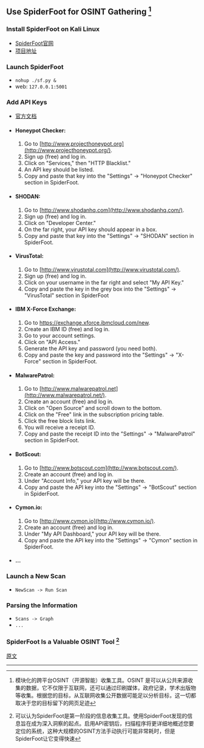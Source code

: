 ## Use SpiderFoot for OSINT Gathering [^1]

### Install SpiderFoot on Kali Linux

- [SpiderFoot官网](https://www.spiderfoot.net/download/)
- [项目地址](https://github.com/smicallef/spiderfoot)

### Launch SpiderFoot

- `nohup ./sf.py &`
- web: `127.0.0.1:5001`

### Add API Keys

- [官方文档](http://www.spiderfoot.net/documentation/)

- #### Honeypot Checker:

  1. Go to [http://www.projecthoneypot.org](http://www.projecthoneypot.org/).
  2. Sign up (free) and log in.
  3. Click on "Services," then "HTTP Blacklist."
  4. An API key should be listed.
  5. Copy and paste that key into the "Settings" -> "Honeypot Checker" section in SpiderFoot.

- #### SHODAN:

  1. Go to [http://www.shodanhq.com](http://www.shodanhq.com/).
  2. Sign up (free) and log in.
  3. Click on "Developer Center."
  4. On the far right, your API key should appear in a box.
  5. Copy and paste that key into the "Settings" -> "SHODAN" section in SpiderFoot.

- #### VirusTotal:

  1. Go to [http://www.virustotal.com](http://www.virustotal.com/).
  2. Sign up (free) and log in.
  3. Click on your username in the far right and select "My API Key."
  4. Copy and paste the key in the grey box into the "Settings" -> "VirusTotal" section in SpiderFoot

- #### IBM X-Force Exchange:

  1. Go to <https://exchange.xforce.ibmcloud.com/new>.
  2. Create an IBM ID (free) and log in.
  3. Go to your account settings.
  4. Click on "API Access."
  5. Generate the API key and password (you need both).
  6. Copy and paste the key and password into the "Settings" -> "X-Force" section in SpiderFoot.

- #### MalwarePatrol:

  1. Go to [http://www.malwarepatrol.net](http://www.malwarepatrol.net/).
  2. Create an account (free) and log in.
  3. Click on "Open Source" and scroll down to the bottom.
  4. Click on the "Free" link in the subscription pricing table.
  5. Click the free block lists link.
  6. You will receive a receipt ID.
  7. Copy and paste the receipt ID into the "Settings" -> "MalwarePatrol" section in SpiderFoot.

- #### BotScout:

  1. Go to [http://www.botscout.com](http://www.botscout.com/).
  2. Create an account (free) and log in.
  3. Under "Account Info," your API key will be there.
  4. Copy and paste the API key into the "Settings" -> "BotScout" section in SpiderFoot.

- #### Cymon.io:

  1. Go to [http://www.cymon.io](http://www.cymon.io/).
  2. Create an account (free) and log in.
  3. Under "My API Dashboard," your API key will be there.
  4. Copy and paste the API key into the "Settings" -> "Cymon" section in SpiderFoot.

- #### ...

### Launch a New Scan

- `NewScan -> Run Scan`

### Parsing the Information

- `Scans -> Graph`
- `...`

### SpiderFoot Is a Valuable OSINT Tool [^2]



[原文](https://null-byte.wonderhowto.com/how-to/use-spiderfoot-for-osint-gathering-0180063/)

---

[^1]: 模块化的跨平台OSINT（开源智能）收集工具。OSINT 是可以从公共来源收集的数据，它不仅限于互联网，还可以通过印刷媒体，政府记录，学术出版物等收集。根据您的目标，从互联网收集公开数据可能足以分析目标，这一切都取决于您的目标留下的网页足迹
[^2]: 可以认为SpiderFoot是第一阶段的信息收集工具。使用SpiderFoot发现的信息旨在成为深入洞察的起点。启用API密钥后，扫描程序将更详细地概述您要定位的系统，这种大规模的OSINT方法手动执行可能非常耗时，但是SpiderFoot让它变得快速